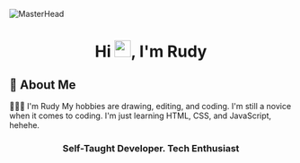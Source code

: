 ![MasterHead](https://user-images.githubusercontent.com/74038190/225813708-98b745f2-7d22-48cf-9150-083f1b00d6c9.gif)

<h1 align="center">Hi <img src="https://media.giphy.com/media/hvRJCLFzcasrR4ia7z/giphy.gif" width="29px" height="30px" />, I'm Rudy</h1>

## 🚀 About Me

🤷🏻‍♂️ I'm Rudy My hobbies are drawing, editing, and coding. I'm still a novice when it comes to coding. I'm just learning HTML, CSS, and JavaScript, hehehe. 

<h3 align="center">Self-Taught Developer. Tech Enthusiast</h3>
<a href="https://github.com/rudytglk"><img src="https://komarev.com/ghpvc/?username=truethari&style=flat-square&color=red" alt=""/></a>
